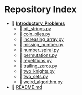# Repository Index

- 📁 **[Introductory_Problems](https://github.com/HimanshuMude/CSES/blob/main/Introductory_Problems)**
  - 📄 [bit_strings.py](https://github.com/HimanshuMude/CSES/blob/main/Introductory_Problems/bit_strings.py)
  - 📄 [coin_piles.py](https://github.com/HimanshuMude/CSES/blob/main/Introductory_Problems/coin_piles.py)
  - 📄 [increasing_array.py](https://github.com/HimanshuMude/CSES/blob/main/Introductory_Problems/increasing_array.py)
  - 📄 [missing_number.py](https://github.com/HimanshuMude/CSES/blob/main/Introductory_Problems/missing_number.py)
  - 📄 [number_spiral.py](https://github.com/HimanshuMude/CSES/blob/main/Introductory_Problems/number_spiral.py)
  - 📄 [permutations.py](https://github.com/HimanshuMude/CSES/blob/main/Introductory_Problems/permutations.py)
  - 📄 [repetitions.py](https://github.com/HimanshuMude/CSES/blob/main/Introductory_Problems/repetitions.py)
  - 📄 [trailing_zeros.py](https://github.com/HimanshuMude/CSES/blob/main/Introductory_Problems/trailing_zeros.py)
  - 📄 [two_knights.py](https://github.com/HimanshuMude/CSES/blob/main/Introductory_Problems/two_knights.py)
  - 📄 [two_sets.py](https://github.com/HimanshuMude/CSES/blob/main/Introductory_Problems/two_sets.py)
  - 📄 [weird_algorithm.py](https://github.com/HimanshuMude/CSES/blob/main/Introductory_Problems/weird_algorithm.py)
- 📄 [README.md](https://github.com/HimanshuMude/CSES/blob/main/README.md)